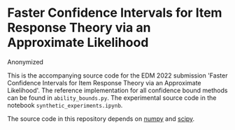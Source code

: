 # Faster Confidence Intervals for Item Response Theory via an Approximate Likelihood

Anonymized

This is the accompanying source code for the EDM 2022 submission 'Faster Confidence Intervals for Item Response Theory via an Approximate Likelihood'. The reference implementation for all confidence bound methods can be found in `ability_bounds.py`. The experimental source code in the notebook `synthetic_experiments.ipynb`.

The source code in this repository depends on [numpy](https://numpy.org/) and [scipy](https://scipy.org/).
